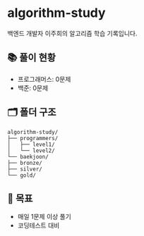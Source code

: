 # algorithm-study

백엔드 개발자 이주희의 알고리즘 학습 기록입니다.

## 📚 풀이 현황
- 프로그래머스: 0문제
- 백준: 0문제

## 🗂️ 폴더 구조
```
algorithm-study/
├── programmers/
│   ├── level1/
│   └── level2/
└── baekjoon/
├── bronze/
├── silver/
└── gold/
```
    
## 📌 목표
- 매일 1문제 이상 풀기
- 코딩테스트 대비
